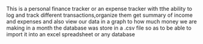 This is a personal finance tracker or an expense tracker with tthe ability to log and track different transactions,organize them get summary of income and expenses and also view our data in a graph to how much money we are making in a month
the database was store in a .csv file so as to be able to import it into an excel spreadsheet or any database 